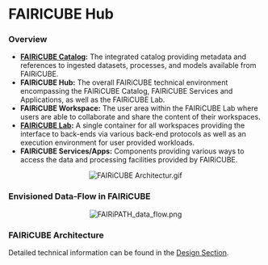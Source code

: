 # FAIRICUBE Hub

### Overview

* **[FAIRiCUBE Catalog](fic_catalog.md):** The integrated catalog providing metadata and references to ingested datasets, processes, and models available from FAIRiCUBE.
* **FAIRiCUBE Hub:** The overall FAIRiCUBE technical environment encompassing the FAIRiCUBE Catalog, FAIRiCUBE Services and Applications, as well as the FAIRiCUBE Lab.
* **FAIRiCUBE Workspace:** The user area within the FAIRiCUBE Lab where users are able to collaborate and share the content of their workspaces.
* **[FAIRiCUBE Lab](jupyterlab.md):** A single container for all workspaces providing the interface to back-ends via various back-end protocols as well as an execution environment for user provided workloads.
* **FAIRiCUBE Services/Apps:** Components providing various ways to access the data and processing facilities provided by FAIRiCUBE.

<p align="center">
    <img src="../../images/fairicube_architecture.gif" alt="FAIRiCUBE Architectur.gif" />
</p>

### Envisioned Data-Flow  in FAIRiCUBE

<p align="center">
    <img src="../../images/FAIRiPATH_data_flow.png" alt="FAIRiPATH_data_flow.png" />
</p>

### FAIRiCUBE Architecture

Detailed technical information can be found in the [Design Section](../design/architecture.md).
